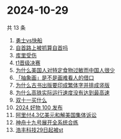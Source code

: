 # 2024-10-29

共 13 条

<!-- BEGIN ZHIHUSEARCH -->
<!-- 最后更新时间 Tue Oct 29 2024 14:05:50 GMT+0800 (China Standard Time) -->
1. [勇士vs快船](https://www.zhihu.com/search?q=勇士vs快船)
1. [自首路上被抓算自首吗](https://www.zhihu.com/search?q=自首路上被抓算自首吗)
1. [库里受伤](https://www.zhihu.com/search?q=库里受伤)
1. [t1晋级决赛](https://www.zhihu.com/search?q=t1晋级决赛)
1. [为什么美国人对特定食物过敏而中国人很少](https://www.zhihu.com/search?q=为什么美国人对特定食物过敏而中国人很少)
1. [「抽象画」是不是画难看人的借口](https://www.zhihu.com/search?q=「抽象画」是不是画难看人的借口)
1. [为什么古书出版要印成繁体字并排成竖版](https://www.zhihu.com/search?q=为什么古书出版要印成繁体字并排成竖版)
1. [为什么高铁实际运行速度没有达到最高速](https://www.zhihu.com/search?q=为什么高铁实际运行速度没有达到最高速)
1. [双十一买什么](https://www.zhihu.com/search?q=双十一买什么)
1. [2024 好物 100 发布](https://www.zhihu.com/search?q=2024%20好物%20100%20发布)
1. [阿里付4.3亿美元和解美国集体诉讼](https://www.zhihu.com/search?q=阿里付4.3亿美元和解美国集体诉讼)
1. [神舟十九号展开全系统合练](https://www.zhihu.com/search?q=神舟十九号展开全系统合练)
1. [浩丰科技29日起被st](https://www.zhihu.com/search?q=浩丰科技29日起被st)
<!-- END ZHIHUSEARCH -->
